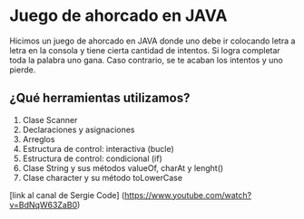 # Juego de ahorcado en JAVA

Hicimos un juego de ahorcado en JAVA donde uno debe ir colocando letra a letra en la consola y tiene cierta cantidad de intentos. Si logra completar toda la palabra uno gana. Caso contrario, se te acaban los intentos y uno pierde.

## ¿Qué herramientas utilizamos?

 1. Clase Scanner
 2. Declaraciones y asignaciones
 3. Arreglos
 4. Estructura de control: interactiva (bucle)
 5. Estructura de control: condicional (if)
 6. Clase String y sus métodos valueOf, charAt y lenght()
 7. Clase character y su método toLowerCase

 [link al canal de Sergie Code] (https://www.youtube.com/watch?v=BdNqW63ZaB0)